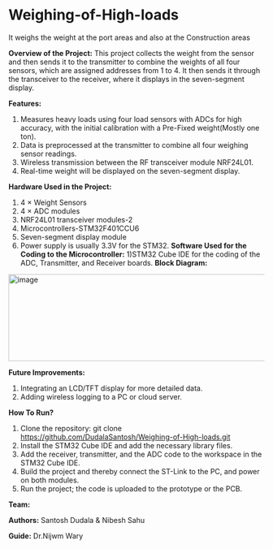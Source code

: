 # Weighing-of-High-loads
It weighs the weight at the port areas and also at the Construction areas

**Overview of the Project:**
This project collects the weight from the sensor and then sends it to the transmitter to combine the weights of all four sensors, which are assigned addresses from 1 to 4. It then sends it through the transceiver to the receiver, where it displays in the seven-segment display.

**Features:**
1) Measures heavy loads using four load sensors with ADCs for high accuracy, with the initial calibration with a Pre-Fixed weight(Mostly one ton).
2) Data is preprocessed at the transmitter to combine all four weighing sensor readings.
3) Wireless transmission between the RF transceiver module NRF24L01.
4) Real-time weight will be displayed on the seven-segment display.

**Hardware Used in the Project:**
1) 4 × Weight Sensors
2) 4 × ADC modules
3) NRF24L01 transceiver modules-2 
4) Microcontrollers-STM32F401CCU6
5) Seven-segment display module
6) Power supply is usually 3.3V for the STM32.
**Software Used for the Coding to the Microcontroller:**
1)STM32 Cube IDE for the coding of the ADC, Transmitter, and Receiver boards.
**Block Diagram:**
<img width="540" height="171" alt="image" src="https://github.com/user-attachments/assets/572679ca-ef87-47ca-a7ce-cce4a89db20f" />

**Future Improvements:**
1) Integrating an LCD/TFT display for more detailed data.
2) Adding wireless logging to a PC or cloud server.

**How To Run?**
1) Clone the repository: git clone https://github.com/DudalaSantosh/Weighing-of-High-loads.git
2) Install the STM32 Cube IDE and add the necessary library files.
3) Add the receiver, transmitter, and the ADC code to the workspace in the STM32 Cube IDE.
4) Build the project and thereby connect the ST-Link to the PC, and power on both modules.
5) Run the project; the code is uploaded to the prototype or the PCB.

**Team:**

**Authors:** Santosh Dudala & Nibesh Sahu

**Guide:** Dr.Nijwm Wary
